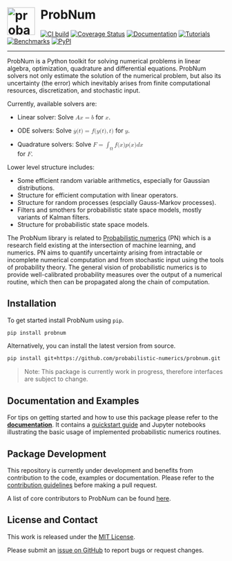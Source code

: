 # <a href="https://probnum.readthedocs.io"><img align="left" src="https://raw.githubusercontent.com/probabilistic-numerics/probnum/master/docs/source/img/pn_logo.png" alt="probabilistic numerics" width="64" style="padding-right: 10px; padding left: 10px;" title="Probabilistic Numerics in Python"/></a> ProbNum
[![CI build](https://img.shields.io/github/workflow/status/probabilistic-numerics/probnum/Linting?logo=github&logoColor=white&label=CI-build)](https://github.com/probabilistic-numerics/probnum/actions?query=workflow%3ACI-build)
[![Coverage Status](https://img.shields.io/codecov/c/gh/probabilistic-numerics/probnum/master?label=Coverage&logo=codecov&logoColor=white)](https://codecov.io/gh/probabilistic-numerics/probnum/branch/master)
[![Documentation](https://img.shields.io/readthedocs/probnum.svg?logo=read%20the%20docs&logoColor=white&label=Documentation)](https://probnum.readthedocs.io)
[![Tutorials](https://img.shields.io/badge/Tutorials-Jupyter-579ACA.svg?&logo=Jupyter&logoColor=white)](https://mybinder.org/v2/gh/probabilistic-numerics/probnum/master?filepath=docs%2Fsource%2Ftutorials)
[![Benchmarks](http://img.shields.io/badge/Benchmarks-asv-blueviolet.svg?style=flat&logo=swift&logoColor=white)](https://probabilistic-numerics.github.io/probnum-benchmarks/benchmarks/)
[![PyPI](https://img.shields.io/pypi/v/probnum?label=PyPI&logo=pypi&logoColor=white)](https://pypi.org/project/probnum/)

---

ProbNum is a Python toolkit for solving numerical problems in linear algebra, optimization, quadrature and 
differential equations. ProbNum solvers not only estimate the solution of the numerical problem, but also its 
uncertainty (the error) which inevitably arises from finite computational resources, discretization, and stochastic input. 

Currently, available solvers are:

- Linear solver: Solve 
  <math xmlns="http://www.w3.org/1998/Math/MathML">
    <mi>A</mi>
    <mi>x</mi>
    <mo>=</mo>
    <mi>b</mi>
  </math>
  for
  <math xmlns="http://www.w3.org/1998/Math/MathML">
    <mi>x</mi>
  </math>.
  
- ODE solvers: Solve
  <math xmlns="http://www.w3.org/1998/Math/MathML">
    <mrow data-mjx-texclass="ORD">
      <mover>
        <mi>y</mi>
        <mo>&#x2D9;</mo>
      </mover>
    </mrow>
    <mo stretchy="false">(</mo>
    <mi>t</mi>
    <mo stretchy="false">)</mo>
    <mo>=</mo>
    <mi>f</mi>
    <mo stretchy="false">(</mo>
    <mi>y</mi>
    <mo stretchy="false">(</mo>
    <mi>t</mi>
    <mo stretchy="false">)</mo>
    <mo>,</mo>
    <mi>t</mi>
    <mo stretchy="false">)</mo>
  </math>
  for 
  <math xmlns="http://www.w3.org/1998/Math/MathML">
    <mi>y</mi>
  </math>.
  
- Quadrature solvers: Solve 
  <math xmlns="http://www.w3.org/1998/Math/MathML">
    <mi>F</mi>
    <mo>=</mo>
    <msub>
      <mo data-mjx-texclass="OP">&#x222B;</mo>
      <mrow data-mjx-texclass="ORD">
        <mi mathvariant="normal">&#x3A9;</mi>
      </mrow>
    </msub>
    <mi>f</mi>
    <mo stretchy="false">(</mo>
    <mi>x</mi>
    <mo stretchy="false">)</mo>
    <mi>p</mi>
    <mo stretchy="false">(</mo>
    <mi>x</mi>
    <mo stretchy="false">)</mo>
    <mi>d</mi>
    <mi>x</mi>
  </math>  
  for 
  <math xmlns="http://www.w3.org/1998/Math/MathML">
    <mi>F</mi>
  </math>.

Lower level structure includes:

- Some efficient random variable arithmetics, especially for Gaussian distributions.
- Structure for efficient computation with linear operators.
- Structure for random processes (espcially Gauss-Markov processes).
- Filters and smothers for probabilistic state space models, mostly variants of Kalman filters.  
- Structure for probabilistic state space models.

The ProbNum library is related to [Probabilistic numerics](http://probabilistic-numerics.org/) (PN) 
which is a research field existing at the intersection of machine learning, and numerics.
PN aims to quantify uncertainty arising from intractable or incomplete numerical computation and from stochastic input 
using the tools of probability theory. The general vision of probabilistic numerics is to provide well-calibrated 
probability measures over the output of a numerical routine, which then can be propagated along the chain of 
computation.

## Installation
To get started install ProbNum using `pip`.
```bash
pip install probnum
```
Alternatively, you can install the latest version from source.
```bash
pip install git+https://github.com/probabilistic-numerics/probnum.git
```

> Note: This package is currently work in progress, therefore interfaces are subject to change.

## Documentation and Examples
For tips on getting started and how to use this package please refer to the
[**documentation**](https://probnum.readthedocs.io). It contains a [quickstart guide](https://probnum.readthedocs.io/en/latest/introduction/quickstart.html) and Jupyter notebooks illustrating the basic usage of implemented probabilistic numerics routines.

## Package Development
This repository is currently under development and benefits from contribution to the code, examples or documentation.
Please refer to the [contribution guidelines](https://probnum.readthedocs.io/en/latest/development/contributing.html) before
making a pull request.

A list of core contributors to ProbNum can be found
[here](https://probnum.readthedocs.io/en/latest/development/code_contributors.html).

## License and Contact
This work is released under the [MIT License](https://github.com/probabilistic-numerics/probnum/blob/master/LICENSE.txt).

Please submit an [issue on GitHub](https://github.com/probabilistic-numerics/probnum/issues/new) to report bugs or
request changes.
